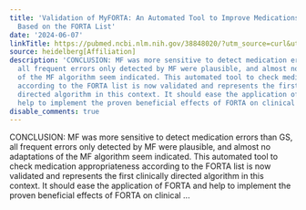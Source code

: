 ```yaml
---
title: 'Validation of MyFORTA: An Automated Tool to Improve Medications in Older People
  Based on the FORTA List'
date: '2024-06-07'
linkTitle: https://pubmed.ncbi.nlm.nih.gov/38848020/?utm_source=curl&utm_medium=rss&utm_campaign=pubmed-2&utm_content=1FakS-2QOkCT8HsMOQP1bCRQ4YzyumYOmxmF0moLsQ3dFB1E9V&fc=20220326224207&ff=20240607181555&v=2.18.0.post9+e462414
source: heidelberg[Affiliation]
description: 'CONCLUSION: MF was more sensitive to detect medication errors than GS,
  all frequent errors only detected by MF were plausible, and almost no adaptations
  of the MF algorithm seem indicated. This automated tool to check medication appropriateness
  according to the FORTA list is now validated and represents the first clinically
  directed algorithm in this context. It should ease the application of FORTA and
  help to implement the proven beneficial effects of FORTA on clinical ...'
disable_comments: true
---
```

CONCLUSION: MF was more sensitive to detect medication errors than GS, all frequent errors only detected by MF were plausible, and almost no adaptations of the MF algorithm seem indicated. This automated tool to check medication appropriateness according to the FORTA list is now validated and represents the first clinically directed algorithm in this context. It should ease the application of FORTA and help to implement the proven beneficial effects of FORTA on clinical ...